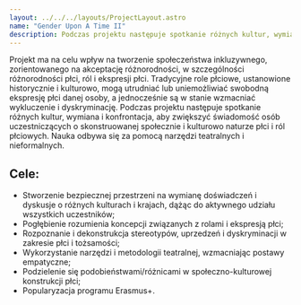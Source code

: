 ```yaml
---
layout: ../../../layouts/ProjectLayout.astro
name: "Gender Upon A Time II"
description: Podczas projektu następuje spotkanie różnych kultur, wymiana i konfrontacja, aby zwiększyć świadomość o naturze płci i ról płciowych.
---
```


Projekt ma na celu wpływ na tworzenie społeczeństwa inkluzywnego, zorientowanego na akceptację różnorodności, w szczególności różnorodności płci, ról i ekspresji płci. Tradycyjne role płciowe, ustanowione historycznie i kulturowo, mogą utrudniać lub uniemożliwiać swobodną ekspresję płci danej osoby, a jednocześnie są w stanie wzmacniać wykluczenie i dyskryminację. Podczas projektu następuje spotkanie różnych kultur, wymiana i konfrontacja, aby zwiększyć świadomość osób uczestniczących o skonstruowanej społecznie i kulturowo naturze płci i ról płciowych. Nauka odbywa się za pomocą narzędzi teatralnych i nieformalnych.

## Cele:
* Stworzenie bezpiecznej przestrzeni na wymianę doświadczeń i dyskusje o różnych kulturach i krajach, dążąc do aktywnego udziału wszystkich uczestników;
* Pogłębienie rozumienia koncepcji związanych z rolami i ekspresją płci;
* Rozpoznanie i dekonstrukcja stereotypów, uprzedzeń i dyskryminacji w zakresie płci i tożsamości;
* Wykorzystanie narzędzi i metodologii teatralnej, wzmacniając postawy empatyczne;
* Podzielenie się podobieństwami/różnicami w społeczno-kulturowej konstrukcji płci;
* Popularyzacja programu Erasmus+.